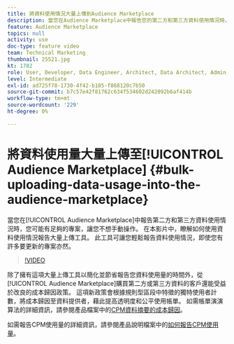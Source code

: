 ```yaml
---
title: 將資料使用情況大量上傳到Audience Marketplace
description: 當您在Audience Marketplace中報告您的第二方和第三方資料使用情況時，您可能擁有足夠的專案，讓您不想手動操作。 在本影片中，您將會瞭解如何使用資料使用情況報告大量上傳工具，以便即使有許多專案要更新，也能輕鬆報告資料使用情況。
feature: Audience Marketplace
topics: null
activity: use
doc-type: feature video
team: Technical Marketing
thumbnail: 25521.jpg
kt: 1782
role: User, Developer, Data Engineer, Architect, Data Architect, Admin, Leader
level: Intermediate
exl-id: ad725f78-1730-4f42-b185-f868120c7b50
source-git-commit: b7c57e42f81762c634f534602d242092b6af414b
workflow-type: tm+mt
source-wordcount: '229'
ht-degree: 0%

---
```


# 將資料使用量大量上傳至[!UICONTROL Audience Marketplace] {#bulk-uploading-data-usage-into-the-audience-marketplace}

當您在[!UICONTROL Audience Marketplace]中報告第二方和第三方資料使用情況時，您可能有足夠的專案，讓您不想手動操作。 在本影片中，瞭解如何使用資料使用情況報告大量上傳工具。 此工具可讓您輕鬆報告資料使用情況，即使您有許多要更新的專案亦然。

>[!VIDEO](https://video.tv.adobe.com/v/25521/?quality=12)

除了擁有這項大量上傳工具以簡化並節省報告您資料使用量的時間外，從[!UICONTROL Audience Marketplace]購買第二方或第三方資料的客戶還能受益於改良的成本歸因政策。 這項新政策會根據規則型區段中特徵的獨特使用者計數，將成本歸因至資料提供者，藉此提高透明度和公平使用帳單。
如需帳單演演算法的詳細資訊，請參閱產品檔案中的[CPM資料摘要的成本歸因](https://experiencecloud.adobe.com/resources/help/zh_TW/aam/marketplace_cpm_billing.html)。

如需報告CPM使用量的詳細資訊，請參閱產品說明檔案中的[如何報告CPM使用量](https://experiencecloud.adobe.com/resources/help/zh_TW/aam/t_marketplace_report_cpm_usage.html)。
